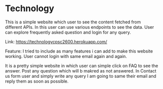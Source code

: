 # Technology


This is a simple website which user to see the content fetched from different APIs. In this user can use various endpoints to see the data. User can explore frequently asked question and login for any query.

Link: https://technologycpsc2600.herokuapp.com/

Feature: I tried to include as many features i can add to make this website working. User cannot login with same email again and again.

It is a pretty simple website in which user can simple click on FAQ to see the answer. Post any question which will b makred as not answered. In Contact us form user and simply write any query I am going to same their email and reply them as soon as possible.


